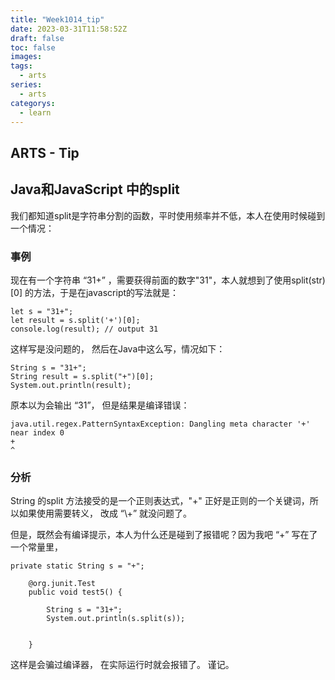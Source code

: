 ```yaml
---
title: "Week1014_tip"
date: 2023-03-31T11:58:52Z
draft: false 
toc: false
images:
tags:
  - arts 
series:
  - arts 
categorys:
  - learn 
---
```


## ARTS - Tip
## Java和JavaScript 中的split

我们都知道split是字符串分割的函数，平时使用频率并不低，本人在使用时候碰到一个情况：

### 事例

现在有一个字符串 “31+” ，需要获得前面的数字"31"，本人就想到了使用split(str)[0] 的方法，于是在javascript的写法就是：

```
let s = "31+";
let result = s.split('+')[0];
console.log(result); // output 31

```

这样写是没问题的， 然后在Java中这么写，情况如下：

```
String s = "31+";
String result = s.split("+")[0];
System.out.println(result);

```

原本以为会输出 “31”， 但是结果是编译错误：

```
java.util.regex.PatternSyntaxException: Dangling meta character '+' near index 0
+
^
```

### 分析

String 的split 方法接受的是一个正则表达式，"+" 正好是正则的一个关键词，所以如果使用需要转义， 改成 “\\+” 就没问题了。

但是，既然会有编译提示，本人为什么还是碰到了报错呢？因为我吧 “+” 写在了一个常量里，

```
private static String s = "+";
    
    @org.junit.Test
    public void test5() {

        String s = "31+";
        System.out.println(s.split(s));
       

    }

```

这样是会骗过编译器， 在实际运行时就会报错了。 谨记。